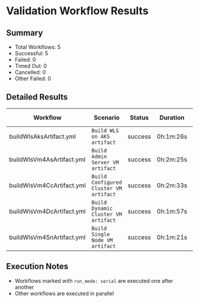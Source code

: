 # Validation Workflow Results

## Summary
- Total Workflows: 5
- Successful: 5
- Failed: 0
- Timed Out: 0
- Cancelled: 0
- Other Failed: 0

## Detailed Results

| Workflow | Scenario | Status | Duration | Run URL |
|----------|----------|---------|-----------|----------|
| buildWlsAksArtifact.yml | `Build WLS on AKS artifact` | success | 0h:1m:26s | [View Run](https://github.com/oracle/weblogic-azure/actions/runs/17537978176) |
| buildWlsVm4AsArtifact.yml | `Build Admin Server VM artifact` | success | 0h:2m:25s | [View Run](https://github.com/oracle/weblogic-azure/actions/runs/17537979740) |
| buildWlsVm4CcArtifact.yml | `Build Configured Cluster VM artifact` | success | 0h:2m:33s | [View Run](https://github.com/oracle/weblogic-azure/actions/runs/17537981114) |
| buildWlsVm4DcArtifact.yml | `Build Dynamic Cluster VM artifact` | success | 0h:1m:57s | [View Run](https://github.com/oracle/weblogic-azure/actions/runs/17537982438) |
| buildWlsVm4SnArtifact.yml | `Build Single Node VM artifact` | success | 0h:1m:21s | [View Run](https://github.com/oracle/weblogic-azure/actions/runs/17537983836) |


## Execution Notes
- Workflows marked with `run_mode: serial` are executed one after another
- Other workflows are executed in parallel
